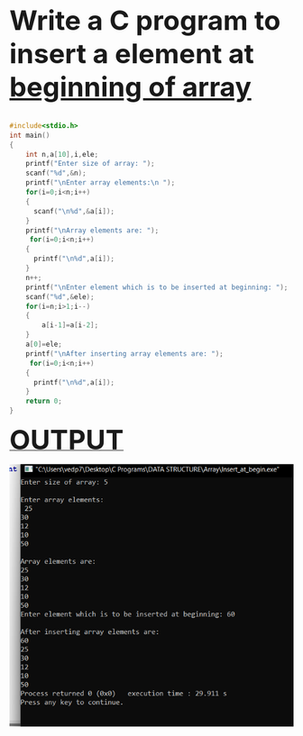 <b><font size="10">Write a C program to insert a element at <u>beginning of array</u></b></font>
```C

#include<stdio.h>
int main()
{
    int n,a[10],i,ele;
    printf("Enter size of array: ");
    scanf("%d",&n);
    printf("\nEnter array elements:\n ");
    for(i=0;i<n;i++)
    {
      scanf("\n%d",&a[i]);
    }
    printf("\nArray elements are: ");
     for(i=0;i<n;i++)
    {
      printf("\n%d",a[i]);
    }
    n++;
    printf("\nEnter element which is to be inserted at beginning: ");
    scanf("%d",&ele);
    for(i=n;i>1;i--)
    {
        a[i-1]=a[i-2];
    }
    a[0]=ele;
    printf("\nAfter inserting array elements are: ");
     for(i=0;i<n;i++)
    {
      printf("\n%d",a[i]);
    }
    return 0;
}
```
<b><u><font size="10">OUTPUT</u></b></font>

![](insert_at_begin.png)